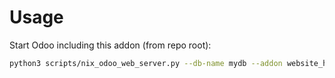 # Usage

Start Odoo including this addon (from repo root):

```bash
python3 scripts/nix_odoo_web_server.py --db-name mydb --addon website_hr_recruitment
```
